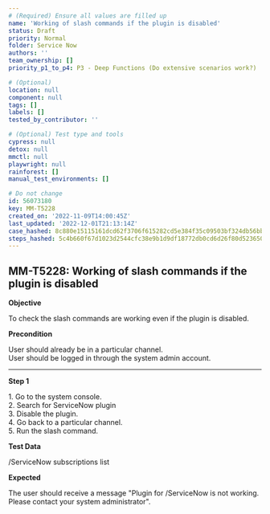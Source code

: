 ```yaml
---
# (Required) Ensure all values are filled up
name: 'Working of slash commands if the plugin is disabled'
status: Draft
priority: Normal
folder: Service Now
authors: ''
team_ownership: []
priority_p1_to_p4: P3 - Deep Functions (Do extensive scenarios work?)

# (Optional)
location: null
component: null
tags: []
labels: []
tested_by_contributor: ''

# (Optional) Test type and tools
cypress: null
detox: null
mmctl: null
playwright: null
rainforest: []
manual_test_environments: []

# Do not change
id: 56073180
key: MM-T5228
created_on: '2022-11-09T14:00:45Z'
last_updated: '2022-12-01T21:13:14Z'
case_hashed: 8c880e15115161dcd62f3706f615282cd5e384f35c09503bf324db56bb9dd76792f4719586711e267eb31c11c265eb89
steps_hashed: 5c4b660f67d1023d2544cfc38e9b1d9df18772db0cd6d26f80d52365026aa946d34c6ad4e26f651bfd46d7397287874c
---
```


<!-- (Auto-generated) Based on frontmatter's "key" and "name" -->

## MM-T5228: Working of slash commands if the plugin is disabled

**Objective**

To check the slash commands are working even if the plugin is disabled.

**Precondition**

User should already be in a particular channel.\
User should be logged in through the system admin account.

---

**Step 1**

1\. Go to the system console.\
2\. Search for ServiceNow plugin\
3\. Disable the plugin.\
4\. Go back to a particular channel.\
5\. Run the slash command.

**Test Data**

/ServiceNow subscriptions list

**Expected**

The user should receive a message "Plugin for /ServiceNow is not working. Please contact your system administrator".
